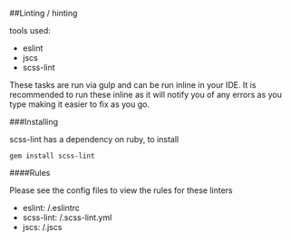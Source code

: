 ##Linting / hinting

tools used:
- eslint
- jscs
- scss-lint

These tasks are run via gulp and can be run inline in your IDE. It is recommended to run these inline as it will notify you of any errors as you type making it easier to fix as you go.

###Installing

scss-lint has a dependency on ruby, to install

`gem install scss-lint`

####Rules

Please see the config files to view the rules for these linters

- eslint: /.eslintrc
- scss-lint: /.scss-lint.yml
- jscs: /.jscs
